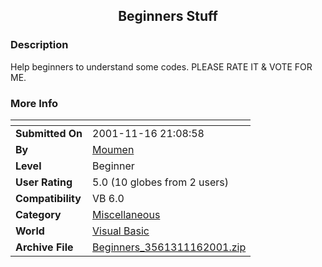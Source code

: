﻿<div align="center">

## Beginners Stuff


</div>

### Description

Help beginners to understand some codes. PLEASE RATE IT & VOTE FOR ME.
 
### More Info
 


<span>             |<span>
---                |---
**Submitted On**   |2001-11-16 21:08:58
**By**             |[Moumen](https://github.com/Planet-Source-Code/PSCIndex/blob/master/ByAuthor/moumen.md)
**Level**          |Beginner
**User Rating**    |5.0 (10 globes from 2 users)
**Compatibility**  |VB 6\.0
**Category**       |[Miscellaneous](https://github.com/Planet-Source-Code/PSCIndex/blob/master/ByCategory/miscellaneous__1-1.md)
**World**          |[Visual Basic](https://github.com/Planet-Source-Code/PSCIndex/blob/master/ByWorld/visual-basic.md)
**Archive File**   |[Beginners\_3561311162001\.zip](https://github.com/Planet-Source-Code/moumen-beginners-stuff__1-28932/archive/master.zip)









